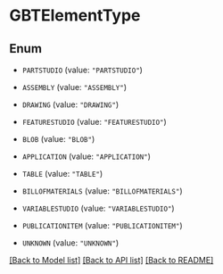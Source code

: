 # GBTElementType

## Enum


* `PARTSTUDIO` (value: `"PARTSTUDIO"`)

* `ASSEMBLY` (value: `"ASSEMBLY"`)

* `DRAWING` (value: `"DRAWING"`)

* `FEATURESTUDIO` (value: `"FEATURESTUDIO"`)

* `BLOB` (value: `"BLOB"`)

* `APPLICATION` (value: `"APPLICATION"`)

* `TABLE` (value: `"TABLE"`)

* `BILLOFMATERIALS` (value: `"BILLOFMATERIALS"`)

* `VARIABLESTUDIO` (value: `"VARIABLESTUDIO"`)

* `PUBLICATIONITEM` (value: `"PUBLICATIONITEM"`)

* `UNKNOWN` (value: `"UNKNOWN"`)


[[Back to Model list]](../README.md#documentation-for-models) [[Back to API list]](../README.md#documentation-for-api-endpoints) [[Back to README]](../README.md)


